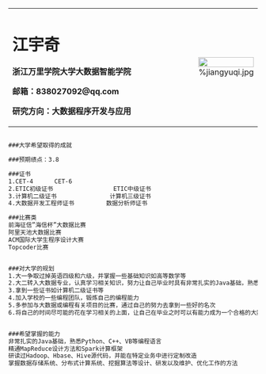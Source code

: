 <table border="0">
  <tr>
    <td width="75%">
      <h1>江宇奇</h1>
      <p><b></b></p>
      <p><b>浙江万里学院大学大数据智能学院</b></p>
      <p><b>邮箱：838027092@qq.com</b></p>
      <p><b>研究方向：大数据程序开发与应用</b></p>
    </td>
    <td width="25%">
      <img src="/zhengjianzhao.jpg" width="100%">      %jiangyuqi.jpg
    </td>
  </tr>
</table>

```markdown

###大学希望取得的成就

###预期绩点：3.8

###证书
1.CET-4      CET-6
2.ETIC初级证书                 ETIC中级证书
3.计算机二级证书               计算机三级证书
4.大数据开发工程师证书         数据分析师证书

###比赛类
前海征信”海信杯”大数据比赛
阿里天池大数据比赛
ACM国际大学生程序设计大赛
Topcoder比赛


###对大学的规划
1.大一争取过掉英语四级和六级，并掌握一些基础知识如高等数学等
2.大二转入大数据专业，认真学习相关知识，努力让自己毕业时具有非常扎实的Java基础，熟悉Python、C++、VB等编程语言，并精通MapReduce设计方法和Spark计算框架，以及研读Hadoop、Hbase 、Hive源代码
3.拿到一些证书如计算机二级证书等
4.加入学校的一些编程团队，锻炼自己的编程能力
5.多参加与大数据或编程有关项目的比赛，通过自己的努力去拿到一些好的名次
6.将自己的时间尽可能的花在学习相关的上面，让自己在毕业之时可以有能力成为一个合格的大数据工程师并且努力去一个好的公司


###希望掌握的能力
非常扎实的Java基础，熟悉Python、C++、VB等编程语言
精通MapReduce设计方法和Spark计算框架
研读过Hadoop、Hbase、Hive源代码，并能在特定业务中进行定制改造
掌握数据存储系统、分布式计算系统、挖掘算法等设计、研发以及维护、优化工作的方法









